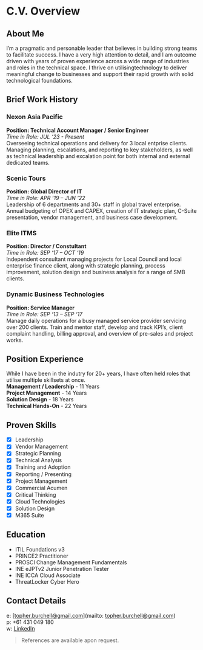 # C.V. Overview

## About Me
I’m a pragmatic and personable leader that believes in 
building strong teams to facilitate success. I have a very 
high attention to detail, and I am outcome driven with 
years of proven experience across a wide range of 
industries and roles in the technical space. I thrive on 
utilisingtechnology to deliver meaningful change to 
businesses and support their rapid growth with solid 
technological foundations.

## Brief Work History
### Nexon Asia Pacific
<b>Position: Technical Account Manager / Senior Engineer</b></br>
<i>Time in Role: JUL ‘23 - Present</i></br>
Overseeing technical operations and delivery for 3 local entprise clients. Managing planning, escalations, and reporting to key stakeholders, as well as technical leadership and excalation point for both internal and external dedicated teams.

### Scenic Tours
<b>Position: Global Director of IT</b></br>
<i>Time in Role: APR ‘19 – JUN ‘22</i></br>
Leadership of 6 departments and 30+ staff in global travel enterprise. Annual budgeting of OPEX and CAPEX, creation of IT strategic plan, C-Suite presentation, vendor management, and business case development.

### Elite ITMS
<b>Position: Director / Constultant</b></br>
<i>Time in Role: SEP ‘17 – OCT ‘19</i></br>
Independent consultant managing projects for Local Council and local enterprise finance client, along with strategic planning, process improvement, solution design and business analysis for a range of SMB clients.

### Dynamic Business Technologies
<b>Position: Service Manager</b></br>
<i>Time in Role: SEP ‘13 – SEP ‘17</i></br>
Manage daily operations for a busy managed service provider servicing over 200 clients. Train and mentor staff, develop and track KPI’s, client complaint handling, billing approval, and overview of pre-sales and project works.

## Position Experience
While I have been in the indutry for 20+ years, I have often held roles that utilise multiple skillsets at once.</br>
<strong>Management / Leadership</strong> - 11 Years</br>
<strong>Project Management</strong> - 14 Years</br>
<strong>Solution Design</strong> - 18 Years</br>
<strong>Technical Hands-On</strong> - 22 Years</br>

## Proven Skills
- [x] Leadership
- [x] Vendor Management
- [x] Strategic Planning
- [x] Technical Analysis
- [x] Training and Adoption
- [x] Reporting / Presenting
- [x] Project Management
- [x] Commercial Acumen
- [x] Critical Thinking
- [x] Cloud Technologies
- [x] Solution Design
- [x] M365 Suite

## Education
- ITIL Foundations v3
- PRINCE2 Practitioner
- PROSCI Change Management Fundamentals
- INE eJPTv2 Junior Penetration Tester
- INE ICCA Cloud Associate
- ThreatLocker Cyber Hero

## Contact Details
e: [topher.burchell@gmail.com](mailto: topher.burchell@gmail.com)</br>
p: +61 431 049 180</br>
w: [LinkedIn](https://www.linkedin.com/in/cburchell/)</br>

> References are available apon request.